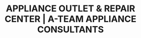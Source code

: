 ---
title: "APPLIANCE OUTLET & REPAIR CENTER | A-TEAM APPLIANCE CONSULTANTS"
url: /moultrie/appliance-outlet-and-repair-center-a-team-appliance-consultants/
shop: shop
---